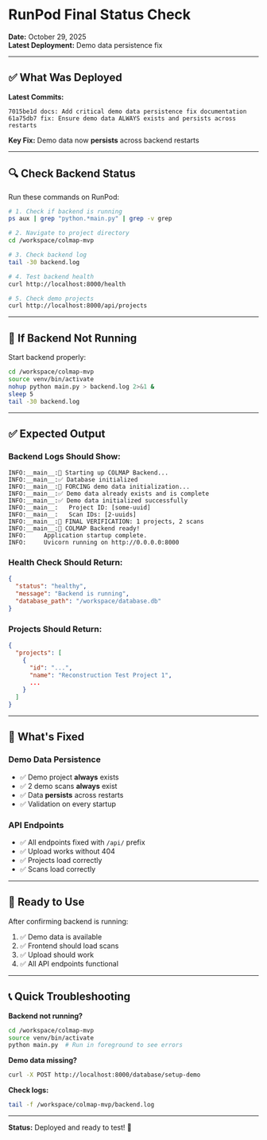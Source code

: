 # RunPod Final Status Check

**Date:** October 29, 2025  
**Latest Deployment:** Demo data persistence fix

---

## ✅ What Was Deployed

**Latest Commits:**
```
7015be1d docs: Add critical demo data persistence fix documentation
61a75db7 fix: Ensure demo data ALWAYS exists and persists across restarts
```

**Key Fix:** Demo data now **persists** across backend restarts

---

## 🔍 Check Backend Status

Run these commands on RunPod:

```bash
# 1. Check if backend is running
ps aux | grep "python.*main.py" | grep -v grep

# 2. Navigate to project directory
cd /workspace/colmap-mvp

# 3. Check backend log
tail -30 backend.log

# 4. Test backend health
curl http://localhost:8000/health

# 5. Check demo projects
curl http://localhost:8000/api/projects
```

---

## 🐛 If Backend Not Running

Start backend properly:

```bash
cd /workspace/colmap-mvp
source venv/bin/activate
nohup python main.py > backend.log 2>&1 &
sleep 5
tail -30 backend.log
```

---

## ✅ Expected Output

### Backend Logs Should Show:

```
INFO:__main__:🚀 Starting up COLMAP Backend...
INFO:__main__:✅ Database initialized
INFO:__main__:🔄 FORCING demo data initialization...
INFO:__main__:✅ Demo data already exists and is complete
INFO:__main__:✅ Demo data initialized successfully
INFO:__main__:   Project ID: [some-uuid]
INFO:__main__:   Scan IDs: [2-uuids]
INFO:__main__:🎯 FINAL VERIFICATION: 1 projects, 2 scans
INFO:__main__:🎯 COLMAP Backend ready!
INFO:     Application startup complete.
INFO:     Uvicorn running on http://0.0.0.0:8000
```

### Health Check Should Return:

```json
{
  "status": "healthy",
  "message": "Backend is running",
  "database_path": "/workspace/database.db"
}
```

### Projects Should Return:

```json
{
  "projects": [
    {
      "id": "...",
      "name": "Reconstruction Test Project 1",
      ...
    }
  ]
}
```

---

## 🎯 What's Fixed

### Demo Data Persistence
- ✅ Demo project **always** exists
- ✅ 2 demo scans **always** exist
- ✅ Data **persists** across restarts
- ✅ Validation on every startup

### API Endpoints
- ✅ All endpoints fixed with `/api/` prefix
- ✅ Upload works without 404
- ✅ Projects load correctly
- ✅ Scans load correctly

---

## 🚀 Ready to Use

After confirming backend is running:

1. ✅ Demo data is available
2. ✅ Frontend should load scans
3. ✅ Upload should work
4. ✅ All API endpoints functional

---

## 📞 Quick Troubleshooting

**Backend not running?**
```bash
cd /workspace/colmap-mvp
source venv/bin/activate
python main.py  # Run in foreground to see errors
```

**Demo data missing?**
```bash
curl -X POST http://localhost:8000/database/setup-demo
```

**Check logs:**
```bash
tail -f /workspace/colmap-mvp/backend.log
```

---

**Status:** Deployed and ready to test! 🚀


